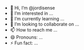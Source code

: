 - 👋 Hi, I’m @jordisense
- 👀 I’m interested in ...
- 🌱 I’m currently learning ...
- 💞️ I’m looking to collaborate on ...
- 📫 How to reach me ...
- 😄 Pronouns: ...
- ⚡ Fun fact: ...

<!---
jordisense/jordisense is a ✨ special ✨ repository because its `README.md` (this file) appears on your GitHub profile.
You can click the Preview link to take a look at your changes.
--->
